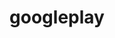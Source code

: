 ---
order: 0
title: googleplay
link: https://play.google.com/store/apps/dev?id=5937321955284727208
verb: release
---